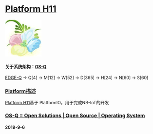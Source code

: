 ﻿# [Platform H11](https://github.com/OS-Q/H11)

[![sites](OS-Q/OS-Q.png)](http://www.OS-Q.com)

#### 关于系统架构：[OS-Q](https://github.com/OS-Q/OS-Q)

[EDGE-Q](https://github.com/OS-Q/EDGE-Q) -> Q[4] -> M[12] -> W[52] -> D[365] -> H[24] -> N[60] -> S[60]

### [Platform描述](https://github.com/OS-Q/H11/wiki) 

[Platform H11](https://github.com/OS-Q/H11)基于 PlatformIO，用于完成NB-IoT的开发

### [OS-Q = Open Solutions | Open Source |  Operating System ](http://www.OS-Q.com/H11)
####  2019-9-6
